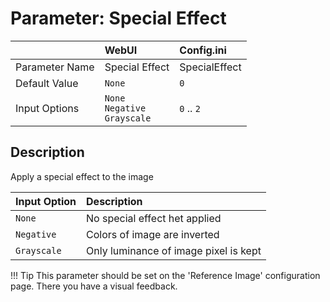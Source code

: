 # Parameter: Special Effect

|                   | WebUI               | Config.ini
|:---               |:---                 |:----
| Parameter Name    | Special Effect      | SpecialEffect
| Default Value     | `None`                 | `0`
| Input Options     | `None`<br>`Negative`<br>`Grayscale`| `0` .. `2`


## Description

Apply a special effect to the image


| Input Option  | Description
|:---           |:---
| `None`        | No special effect het applied
| `Negative`    | Colors of image are inverted
| `Grayscale`   | Only luminance of image pixel is kept


!!! Tip
    This parameter should be set on the 'Reference Image' configuration page.
    There you have a visual feedback.
